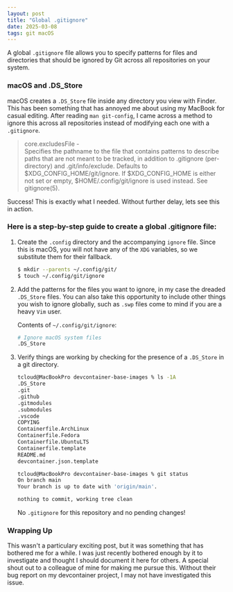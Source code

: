 ```yaml
---
layout: post
title: "Global .gitignore"
date: 2025-03-08
tags: git macOS
---
```


A global `.gitignore` file allows you to specify patterns for files and directories that should be ignored by Git across all repositories on your system.

### macOS and .DS_Store
macOS creates a `.DS_Store` file inside any directory you view with Finder. This has been something that has annoyed me about using my MacBook for casual editing. After reading `man git-config`, I came across a method to ignore this across all repositories instead of modifying each one with a `.gitignore`.

> core.excludesFile -  
Specifies the pathname to the file that contains patterns to describe paths that are not meant to be tracked, in addition to .gitignore (per-directory) and .git/info/exclude. Defaults to $XDG_CONFIG_HOME/git/ignore. If $XDG_CONFIG_HOME is either not set or empty, $HOME/.config/git/ignore is used instead. See gitignore(5).

Success! This is exactly what I needed. Without further delay, lets see this in action.

### Here is a step-by-step guide to create a global .gitignore file:
1. Create the `.config` directory and the accompanying `ignore` file. Since this is macOS, you will not have any of the `XDG` variables, so we substitute them for their fallback.

    ```bash
    $ mkdir --parents ~/.config/git/
    $ touch ~/.config/git/ignore
    ```

2. Add the patterns for the files you want to ignore, in my case the dreaded `.DS_Store` files. You can also take this opportunity to include other things you wish to ignore globally, such as `.swp` files come to mind if you are a heavy `Vim` user.

    Contents of `~/.config/git/ignore`:
    ```bash
    # Ignore macOS system files
    .DS_Store
    ```

3. Verify things are working by checking for the presence of a `.DS_Store` in a git directory.

    ```bash
    tcloud@MacBookPro devcontainer-base-images % ls -1A
    .DS_Store
    .git
    .github
    .gitmodules
    .submodules
    .vscode
    COPYING
    Containerfile.ArchLinux
    Containerfile.Fedora
    Containerfile.UbuntuLTS
    Containerfile.template
    README.md
    devcontainer.json.template

    tcloud@MacBookPro devcontainer-base-images % git status
    On branch main
    Your branch is up to date with 'origin/main'.

    nothing to commit, working tree clean
    ```
    No `.gitignore` for this repository and no pending changes!

### Wrapping Up
This wasn't a particulary exciting post, but it was something that has bothered me for a while. I was just recently bothered enough by it to investigate and thought I should document it here for others. A special shout out to a colleague of mine for making me pursue this. Without their bug report on my devcontainer project, I may not have investigated this issue.
